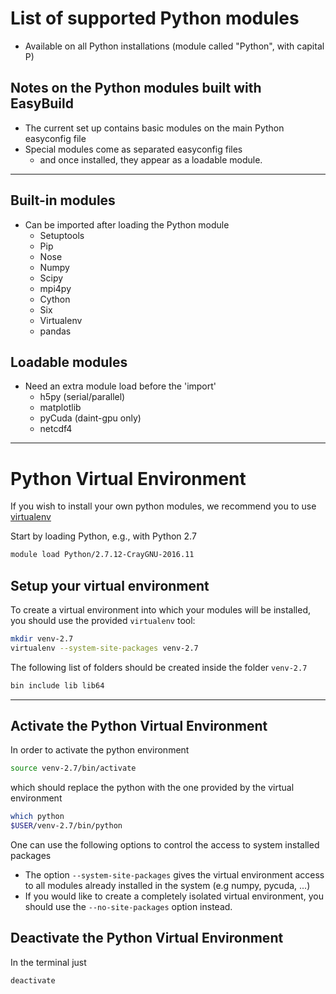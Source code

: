 # List of supported Python modules

* Available on all Python installations (module called "Python", with capital P)

## Notes on the Python modules built with EasyBuild

* The current set up contains basic modules on the main Python easyconfig file
* Special modules come as separated easyconfig files
  * and once installed, they appear as a loadable module.

---

## Built-in modules

* Can be imported after loading the Python module
  * Setuptools
  * Pip
  * Nose
  * Numpy
  * Scipy
  * mpi4py
  * Cython
  * Six
  * Virtualenv
  * pandas

## Loadable modules

* Need an extra module load before the 'import'
  * h5py (serial/parallel)
  * matplotlib
  * pyCuda  (daint-gpu only)
  * netcdf4

---

# Python Virtual Environment

If you wish to install your own python modules, we recommend you to use [virtualenv](http://docs.python-guide.org/en/latest/dev/virtualenvs/)

Start by loading Python, e.g., with Python 2.7

```bash
module load Python/2.7.12-CrayGNU-2016.11
```

## Setup your virtual environment

To create a virtual environment into which your modules will be installed,
you should use the provided `virtualenv` tool:

```bash
mkdir venv-2.7
virtualenv --system-site-packages venv-2.7
```

The following list of folders should be created inside the folder `venv-2.7`
```bash
bin include lib lib64
```

---

## Activate the Python Virtual Environment

In order to activate the python environment
```bash
source venv-2.7/bin/activate
```

which should replace the python with the one provided by the virtual environment
```bash
which python
$USER/venv-2.7/bin/python
```

One can use the following options to control the access to system installed packages

* The option `--system-site-packages` gives the virtual environment access to all modules already installed in the system (e.g numpy, pycuda, ...)
* If you would like to create a completely isolated virtual environment, you should use the ``--no-site-packages`` option instead.

## Deactivate the Python Virtual Environment

In the terminal just

```bash
deactivate
```

